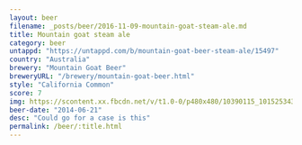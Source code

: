 ```yaml
---
layout: beer
filename: _posts/beer/2016-11-09-mountain-goat-steam-ale.md
title: Mountain goat steam ale
category: beer
untappd: "https://untappd.com/b/mountain-goat-beer-steam-ale/15497"
country: "Australia"
brewery: "Mountain Goat Beer"
breweryURL: "/brewery/mountain-goat-beer.html"
style: "California Common"
score: 7
img: https://scontent.xx.fbcdn.net/v/t1.0-0/p480x480/10390115_10152534300713745_5030138459822932747_n.jpg?_nc_cat=106&oh=d2d01a7d14d26387029cd9ea0157c37b&oe=5C1C461F
beer-date: "2014-06-21"
desc: "Could go for a case is this"
permalink: /beer/:title.html
---
```

